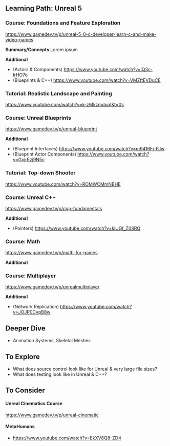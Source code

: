 ## Learning Path: Unreal 5

### Course: Foundations and Feature Exploration
https://www.gamedev.tv/p/unreal-5-0-c-developer-learn-c-and-make-video-games

**Summary/Concepts**
Lorem ipsum

**Additional**
- (Actors & Components) https://www.youtube.com/watch?v=iQ3c-lrHO7o
- (Blueprints & C++) https://www.youtube.com/watch?v=VMZftEVDuCE

### Tutorial: Realistic Landscape and Painting
https://www.youtube.com/watch?v=k-zMkzmduqI&t=0s

### Course: Unreal Blueprints
https://www.gamedev.tv/p/unreal-blueprint

**Additional**
- (Blueprint Interfaces) https://www.youtube.com/watch?v=m9416Fi-PJw
- (Blueprint Actor Components) https://www.youtube.com/watch?v=GxjrEzj9N5c

### Tutorial: Top-down Shooter
https://www.youtube.com/watch?v=ROMWCMmNBHE

### Course: Unreal C++
https://www.gamedev.tv/p/cpp-fundamentals

**Additional**
- (Pointers) https://www.youtube.com/watch?v=kiUGf_Z08RQ

### Course: Math
https://www.gamedev.tv/p/math-for-games

**Additional**

### Course: Multiplayer
https://www.gamedev.tv/p/unrealmultiplayer

**Additional**

- (Network Replication) https://www.youtube.com/watch?v=JOJP0CvpB8w

## Deeper Dive

- Animation Systems, Skeletal Meshes

## To Explore

- What does source control look like for Unreal & very large file sizes?
- What does testing look like in Unreal & C++?

## To Consider

#### Unreal Cinematics Course
https://www.gamedev.tv/p/unreal-cinematic

#### MetaHumans
- https://www.youtube.com/watch?v=EkXV8Q8-ZD4
